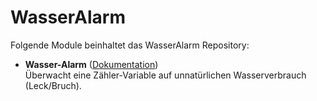 # WasserAlarm

Folgende Module beinhaltet das WasserAlarm Repository:

- __Wasser-Alarm__ ([Dokumentation](WasserAlarm))  
	Überwacht eine Zähler-Variable auf unnatürlichen Wasserverbrauch (Leck/Bruch).
